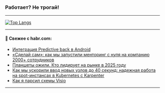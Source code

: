 ### Работает? Не трогай!

---
<!--
#### 🛠️ Technical stack:

![Java](https://img.shields.io/badge/Java-informational?logo=Oracle&style=flat&logoColor=white&color=FF4500)
![Kotlin](https://img.shields.io/badge/Kotlin-informational?logo=Kotlin&style=flat&logoColor=white&color=774D97)
![TS](https://img.shields.io/badge/TypeScript-informational?logo=typeScript&style=flat&logoColor=black&color=017acc)
![Python](https://img.shields.io/badge/Python-informational?logo=Python&style=flat&logoColor=black&color=ffdd54) <br>
![Spring](https://img.shields.io/badge/Spring-informational?logo=Spring&style=flat&logoColor=white&color=6DB33F) 
![SpringBoot](https://img.shields.io/badge/SpringBoot-informational?logo=SpringBoot&style=flat&logoColor=white&color=6DB33F)
![Nest](https://img.shields.io/badge/NestJS-informational?logo=NestJS&style=flat&logoColor=white&color=E0234E) 
![NodeJS](https://img.shields.io/badge/NodeJS-informational?logo=node.js&style=flat&logoColor=white&color=70A760)<br>
![PostgreSQL](https://img.shields.io/badge/PostgreSQL-informational?logo=PostgreSQL&style=flat&logoColor=white&color=DAA520)
![MongoDB](https://img.shields.io/badge/MongoDB-informational?logo=MongoDB&style=flat&logoColor=white&color=870000)
![Apache](https://img.shields.io/badge/Apache-informational?logo=apache&style=flat&logoColor=white&color=f74e28)

___ 
-->

<!--- #### 🛠️ : --->

[![Top Langs](https://github-readme-stats-82jvfl3w3-advtsettinggmailcoms-projects.vercel.app/api/top-langs/?username=zloylis&langs_count=10&hide_title=true&title_color=e6edf3&size_weight=0.5&count_weight=0.5&layout=compact&hide_progress=true&hide_border=true&theme=dracula&hide=css,makefile,cmake)](https://github.com/zloylis)

<!---


####  :octocat:&nbsp;&nbsp; Статистика:

![GitHub stats](https://github-readme-stats-u2qms2cxw-advtsettinggmailcoms-projects.vercel.app/api?username=zloylis&show_icons=true&hide_border=true&theme=dracula&title_color=e6edf3&include_all_commits=true&count_private=true&hide_rank=false&hide_title=true&rank_icon=github)
-->
---

#### 💬 Свежее с habr.com:

<!-- BLOG-POST-LIST:START -->
- [Интеграция Predictive back в Android](https://habr.com/ru/articles/956680/?utm_source=habrahabr&utm_medium=rss&utm_campaign=956680)
- [«Сделай сам»: как мы запустили менторинг с нуля на компанию 2000+ сотрудников](https://habr.com/ru/companies/jetinfosystems/articles/955388/?utm_source=habrahabr&utm_medium=rss&utm_campaign=955388)
- [Планшеты ожили. Кто лидирует на рынке в 2025 году](https://habr.com/ru/companies/mvideo/articles/956662/?utm_source=habrahabr&utm_medium=rss&utm_campaign=956662)
- [Как мы ускорили ввод новых узлов до 40 секунд: надежная работа на spot-инстансах в Kubernetes с Karpenter](https://habr.com/ru/companies/flant/articles/955302/?utm_source=habrahabr&utm_medium=rss&utm_campaign=955302)
- [Как я парсил схемы Visio](https://habr.com/ru/companies/T1Holding/articles/956438/?utm_source=habrahabr&utm_medium=rss&utm_campaign=956438)
<!-- BLOG-POST-LIST:END -->

---
